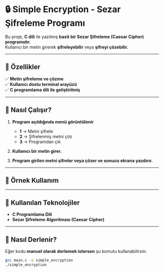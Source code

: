 # 🔒 Simple Encryption - Sezar Şifreleme Programı

Bu proje, **C dili** ile yazılmış **basit bir Sezar Şifreleme (Caesar Cipher) programıdır.**  
Kullanıcı bir metin girerek **şifreleyebilir** veya **şifreyi çözebilir.**  

---

## 📌 Özellikler
✅ **Metin şifreleme ve çözme**  
✅ **Kullanıcı dostu terminal arayüzü**  
✅ **C programlama dili ile geliştirilmiş**  

---

## 📌 Nasıl Çalışır?
1. **Program açıldığında menü görüntülenir**  
   - **1** → Metni şifrele  
   - **2** → Şifrelenmiş metni çöz  
   - **3** → Programdan çık  

2. **Kullanıcı bir metin girer.**  
3. **Program girilen metni şifreler veya çözer ve sonucu ekrana yazdırır.**  

---

## 📌 Örnek Kullanım

---

## 📌 Kullanılan Teknolojiler
- **C Programlama Dili**  
- **Sezar Şifreleme Algoritması (Caesar Cipher)**  

---

## 📌 Nasıl Derlenir?
Eğer kodu **manuel olarak derlemek istersen** şu komutu kullanabilirsin:  
```bash
gcc main.c -o simple_encryption
./simple_encryption
